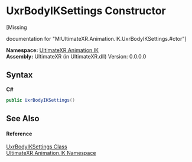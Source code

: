 # UxrBodyIKSettings Constructor 
 

\[Missing <summary> documentation for "M:UltimateXR.Animation.IK.UxrBodyIKSettings.#ctor"\]

**Namespace:**&nbsp;<a href="N_UltimateXR_Animation_IK">UltimateXR.Animation.IK</a><br />**Assembly:**&nbsp;UltimateXR (in UltimateXR.dll) Version: 0.0.0.0

## Syntax

**C#**<br />
``` C#
public UxrBodyIKSettings()
```


## See Also


#### Reference
<a href="T_UltimateXR_Animation_IK_UxrBodyIKSettings">UxrBodyIKSettings Class</a><br /><a href="N_UltimateXR_Animation_IK">UltimateXR.Animation.IK Namespace</a><br />